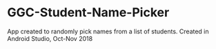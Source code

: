 # GGC-Student-Name-Picker
App created to randomly pick names from a list of students. Created in Android Studio, Oct-Nov 2018 
